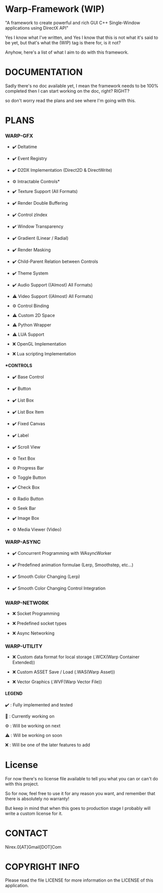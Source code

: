 # Warp-Framework (WIP)
"A framework to create powerful and rich GUI C++ Single-Window applications using DirectX API"

Yes I know what I've written, and Yes I know that this is not what it's said to be yet, but that's what the (WIP) tag is there for, is it not?

Anyhow, here's a list of what I aim to do with this framework.

DOCUMENTATION
=============

Sadly there's no doc available yet, I mean the framework needs to be 100% completed then I can start working on the doc, right? RIGHT?

so don't worry read the plans and see where I'm going with this.

PLANS
=====


### WARP-GFX

- ✔️ Deltatime 

- ✔️ Event Registry

- ✔️ D2DX Implementation (Direct2D & DirectWrite)

- ⚙️ Intractable Controls*

- ✔️ Texture Support (All Formats)

- ✔️ Render Double Buffering

- ✔️ Control zIndex

- ✔️ Window Transparency

- ✔️ Gradient (Linear / Radial)

- ✔️ Render Masking

- ✔️ Child-Parent Relation between Controls 

- ✔️ Theme System

- ✔️ Audio Support ((Almost) All Formats)

- ⚠️ Video Support ((Almost) All Formats)

- ⚙️ Control Binding

- ⚠️ Custom 2D Space

- ⚠️ Python Wrapper

- ⚠️ LUA Support

- ❌ OpenGL Implementation

- ❌ Lua scripting Implementation

#### *CONTROLS

- ✔️ Base Control

- ✔️ Button

- ✔️ List Box

- ✔️ List Box Item

- ✔️ Fixed Canvas

- ✔️ Label

- ✔️ Scroll View

- ⚙️ Text Box

- ⚙️ Progress Bar

- ⚙️ Toggle Button

- ✔️ Check Box

- ⚙️ Radio Button

- ⚙️ Seek Bar

- ✔️ Image Box

- ⚙️ Media Viewer (Video)

### WARP-ASYNC

- ✔️ Concurrent Programming with WAsyncWorker

- ✔️ Predefined animation formulae (Lerp, Smoothstep, etc...)

- ✔️ Smooth Color Changing (Lerp)

- ✔️ Smooth Color Changing Control Integration 

### WARP-NETWORK

- ❌ Socket Programming

- ❌ Predefined socket types

- ❌ Async Networking

### WARP-UTILITY

- ❌ Custom data format for local storage (.WCX(Warp Container Extended))

- ❌ Custom ASSET Save / Load (.WAS(Warp Asset))

- ❌ Vector Graphics (.WVF(Warp Vector File))


#### LEGEND

✔️ : Fully implemented and tested

🔧 : Currently working on

⚙️ : Will be working on next

⚠️ : Will be working on soon

❌ : Will be one of the later features to add


License
=======

For now there's no license file available to tell you what you can or can't do with this project.

So for now, feel free to use it for any reason you want, and remember that there is absolutely no warranty!

But keep in mind that when this goes to production stage I probably will write a custom license for it.

CONTACT
=======

Nirex.0[AT]Gmail[DOT]Com

COPYRIGHT INFO
==============

Please read the file LICENSE for more information on the LICENSE of this application.



